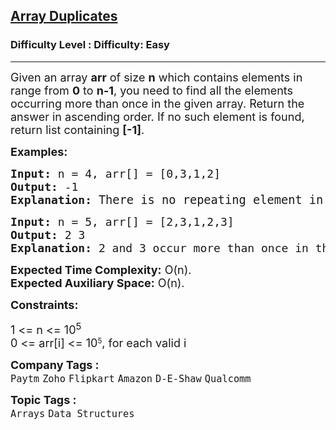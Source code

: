<h2><a href="https://www.geeksforgeeks.org/problems/find-duplicates-in-an-array/1?page=1&category=Arrays&difficulty=Easy&sortBy=submissions">Array Duplicates</a></h2><h3>Difficulty Level : Difficulty: Easy</h3><hr><div class="problems_problem_content__Xm_eO"><p><span style="font-size: 18px;">Given an array <strong>arr</strong> of size <strong>n</strong> which contains elements in range from <strong>0</strong> to <strong>n-1</strong>, you need to find all the elements occurring more than once in the given array. Return the answer in ascending order.&nbsp;</span><span style="font-size: 18px;">If no such element is found, return list containing <strong>[-1]</strong>.&nbsp;</span></p>
<p><span style="font-size: 18px;"><strong>Examples:</strong></span></p>
<pre><span style="font-size: 18px;"><strong>Input: </strong></span><span style="font-size: 18px;">n</span><span style="font-size: 18px;"> = 4, </span><span style="font-size: 18px;">arr[] = [0,3,1,2]</span><span style="font-size: 18px;">
<strong>Output: </strong>-1<strong>
Explanation: </strong></span><span style="font-size: 14pt;">There is no repeating element in the array. </span><span style="box-sizing: inherit; font-size: 14pt;">Therefore output is -1.</span></pre>
<pre><span style="font-size: 18px;"><strong>Input: </strong></span><span style="font-size: 18px;">n</span><span style="font-size: 18px;"> = 5, </span><span style="font-size: 18px;">arr[] = [2,3,1,2,3]</span><span style="font-size: 18px;">
<strong>Output: </strong>2 3&nbsp;<strong>
Explanation: </strong>2 and 3 occur more than once in the given array.</span></pre>
<p><span style="font-size: 18px;"><strong>Expected Time Complexity:</strong> O(n).<br><strong>Expected Auxiliary Space:</strong> O(n).</span></p>
<p><span style="font-size: 18px;"><strong>Constraints:</strong></span></p>
<p><span style="font-size: 18px;">1 &lt;= n &lt;= 10<sup>5</sup></span><br><span style="font-size: 18px;">0 &lt;= arr[i] &lt;=&nbsp;</span><span style="font-family: -apple-system, BlinkMacSystemFont, 'Segoe UI', Roboto, Oxygen, Ubuntu, Cantarell, 'Open Sans', 'Helvetica Neue', sans-serif; font-size: 18px;">10</span><sup style="font-family: -apple-system, BlinkMacSystemFont, 'Segoe UI', Roboto, Oxygen, Ubuntu, Cantarell, 'Open Sans', 'Helvetica Neue', sans-serif;">5</sup><span style="font-size: 18px; font-family: -apple-system, BlinkMacSystemFont, 'Segoe UI', Roboto, Oxygen, Ubuntu, Cantarell, 'Open Sans', 'Helvetica Neue', sans-serif;">, for each valid i</span></p></div><p><span style=font-size:18px><strong>Company Tags : </strong><br><code>Paytm</code>&nbsp;<code>Zoho</code>&nbsp;<code>Flipkart</code>&nbsp;<code>Amazon</code>&nbsp;<code>D-E-Shaw</code>&nbsp;<code>Qualcomm</code>&nbsp;<br><p><span style=font-size:18px><strong>Topic Tags : </strong><br><code>Arrays</code>&nbsp;<code>Data Structures</code>&nbsp;